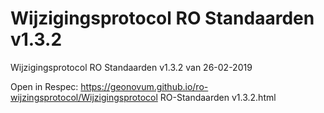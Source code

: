 Wijzigingsprotocol RO Standaarden v1.3.2
========================================

Wijzigingsprotocol RO Standaarden v1.3.2 van 26-02-2019

Open in Respec:
https://geonovum.github.io/ro-wijzingsprotocol/Wijzigingsprotocol RO-Standaarden
v1.3.2.html
